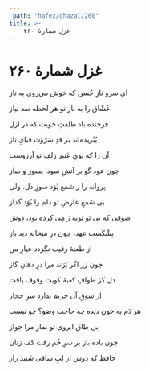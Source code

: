 ```yaml
---
_path: "hafez/ghazal/260"
title: >-
    غزل شمارهٔ ۲۶۰
---
```

# غزل شمارهٔ ۲۶۰

<div class="b" id="bn1"><div class="m1"><p>ای سروِ نازِ حُسن که خوش می‌روی به ناز</p></div>
<div class="m2"><p>عُشّاق را به نازِ تو هر لحظه صد نیاز</p></div></div>
<div class="b" id="bn2"><div class="m1"><p>فرخنده باد طلعتِ خوبت که در ازل</p></div>
<div class="m2"><p>بُبْریده‌اند بر قدِ سَرْوَت قبایِ ناز</p></div></div>
<div class="b" id="bn3"><div class="m1"><p>آن را که بویِ عَنبر زلفِ تو آرزوست</p></div>
<div class="m2"><p>چون عود گو بر آتشِ سودا بسوز و ساز</p></div></div>
<div class="b" id="bn4"><div class="m1"><p>پروانه را ز شمع بُوَد سوزِ دل، ولی</p></div>
<div class="m2"><p>بی شمعِ عارضِ تو دلم را بُوَد گداز</p></div></div>
<div class="b" id="bn5"><div class="m1"><p>صوفی که بی تو توبه ز مِی کرده بود، دوش</p></div>
<div class="m2"><p>بِشْکَست عهد، چون درِ میخانه دید باز</p></div></div>
<div class="b" id="bn6"><div class="m1"><p>از طعنهٔ رقیب نگردد عیارِ من</p></div>
<div class="m2"><p>چون زر اگر بَرَند مرا درِ دهانِ گاز</p></div></div>
<div class="b" id="bn7"><div class="m1"><p>دل کز طوافِ کعبهٔ کویت وقوف یافت</p></div>
<div class="m2"><p>از شوقِ آن حریم ندارد سرِ حجاز</p></div></div>
<div class="b" id="bn8"><div class="m1"><p>هر دَم به خونِ دیده چه حاجت وضو؟ چو نیست</p></div>
<div class="m2"><p>بی طاقِ ابروی تو نمازِ مرا جواز</p></div></div>
<div class="b" id="bn9"><div class="m1"><p>چون باده باز بر سرِ خُم رفت کف زنان</p></div>
<div class="m2"><p>حافظ که دوش از لبِ ساقی شَنید راز</p></div></div>
